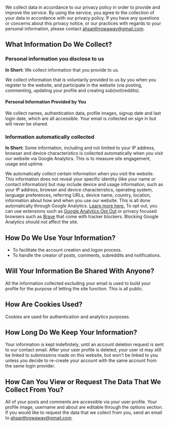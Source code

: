 We collect data in accordance to our privacy policy in order to provide and improve the service. By using the service, you agree to the collection of your data in accordance with our privacy policy. If you have any questions or concerns about this privacy notice, or our practices with regards to your personal information, please contact ahsanthrowaway@gmail.com.

## What Information Do We Collect?

### Personal information you disclose to us

**In Short:** We collect information that you provide to us.

We collect information that is voluntarily provided to us by you when you register to the website, and participate in the website (via posting, commenting, updating your profile and creating sub(not)reddits).

#### Personal Information Provided by You

We collect names, authentication data, profile images, signup date and last login date, which are all accessible. Your email is collected on sign in but will never be shared.

### Information automatically collected

**In Short:** Some information, including and not limited to your IP address, browser and device characteristics is collected automatically when you visit our website via Google Analytics. This is to measure site engagement, usage and uptime.

We automatically collect certain information when you visit the website. This information does not reveal your specific identity (like your name or contact information) but may include device and usage information, such as your IP address, browser and device characteristics, operating system, language preferences, referring URLs, device name, country, location, information about how and when you use our website. This is all done automatically through Google Analytics. [Learn more here.](https://support.google.com/analytics/answer/6004245) To opt out, you can use extensions such as [Google Analytics Opt Out](https://tools.google.com/dlpage/gaoptout) or privacy focused browsers such as [Brave](https://brave.com/) that come with tracker blockers. Blocking Google Analytics should not affect the site.

## How Do We Use Your Information?

- To facilitate the account creation and logon process.
- To handle the creator of posts, comments, subreddits and notifications.

## Will Your Information Be Shared With Anyone?

All the information collected excluding your email is used to build your profile for the purpose of letting the site function. This is all public.

## How Are Cookies Used?

Cookies are used for authentication and analytics purposes.

## How Long Do We Keep Your Information?

Your information is kept indefinitely, until an account deletion request is sent to our contact email. After your user profile is deleted, your user id may still be linked to submissions made on this website, but won't be linked to you unless you decide to re-create your account with the same account from the same login provider.

## How Can You View or Request The Data That We Collect From You?

All of your posts and comments are accessible via your user profile. Your profile image, username and about are editable through the options section. If you would like to request the data that we collect from you, send an email to ahsanthrowaway@gmail.com.
